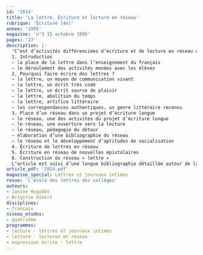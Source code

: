 ```yaml
---
id: '2014'
title: 'La lettre. Écriture et lecture en réseau'
rubrique: 'Écriture [4e]'
annee: '1995'
magazine: 'n°3 15 octobre 1995'
pages: '27'
description: |-
  'C’est d’activités différenciées d’écriture et de lecture en réseau dont il s’agit dans cet article : production de lettres et de leurs réponses, production de nouvelles épistolaires. Pour la réalisation de ces projets, les élèves sont lancés dans des recherches de lecture d’autant plus approfondies qu’elles leur fournissent des éléments empruntés à des auteurs plus experts, grâce à un premier corpus de véritables lettres, puis à un second réseau de romans épistolaires et de romans comportant une (ou plusieurs) lettre(s).
  1. Introduction
  – la place de la lettre dans l’enseignement du français
  – le déroulement des activités menées avec les élèves
  2. Pourquoi faire écrire des lettres ?
  – la lettre, un moyen de communication vivant
  – la lettre, un écrit très codé
  – la lettre, un écrit source de plaisir
  – la lettre, abolition du temps
  – la lettre, artifice littéraire
  – les correspondances authentiques, un genre littéraire reconnu
  3. Place d’un réseau dans un projet d’écriture longue
  – le réseau, une des activités du projet d’écriture longue
  – le réseau, une ouverture vers la lecture
  – le réseau, pédagogie du détour
  – élaboration d’une bibliographie du réseau
  – le réseau et le développement d’aptitudes de socialisation
  4. Écriture de lettres en réseau
  5. Écriture en réseau de nouvelles épistolaires
  6. Construction du réseau « lettre »
  L’article est suivi d’une longue bibliographie détaillée autour de la lettre.'
article_pdf: '2014.pdf'
magazine_special: Lettres et journaux intimes
revue: 'L’école des lettres des collèges'
auteurs:
- Janine Hugodot
- Brigitte Hibert
disciplines:
- français
niveau_etudes:
- quatrième
programmes:
- lecture - lettres et journaux intimes
- lecture - lectures en réseau
- expression écrite - lettre
---
```

